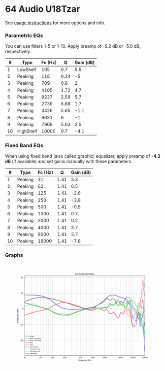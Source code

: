 # 64 Audio U18Tzar
See [usage instructions](https://github.com/jaakkopasanen/AutoEq#usage) for more options and info.

### Parametric EQs
You can use filters 1-5 or 1-10. Apply preamp of -6.2 dB or -5.0 dB, respectively.

|   # | Type      |   Fc (Hz) |    Q |   Gain (dB) |
|-----|-----------|-----------|------|-------------|
|   1 | LowShelf  |       105 | 0.7  |         5.5 |
|   2 | Peaking   |       118 | 0.24 |        -5   |
|   3 | Peaking   |       709 | 0.8  |         2   |
|   4 | Peaking   |      4105 | 1.72 |         4.7 |
|   5 | Peaking   |      9237 | 2.59 |         5.7 |
|   6 | Peaking   |      2739 | 5.68 |         1.7 |
|   7 | Peaking   |      3426 | 5.65 |        -1.1 |
|   8 | Peaking   |      6631 | 6    |        -1   |
|   9 | Peaking   |      7969 | 5.63 |         2.5 |
|  10 | HighShelf |     10000 | 0.7  |        -4.1 |

### Fixed Band EQs
When using fixed band (also called graphic) equalizer, apply preamp of **-4.3 dB** (if available) and set gains manually with these parameters.

|   # | Type    |   Fc (Hz) |    Q |   Gain (dB) |
|-----|---------|-----------|------|-------------|
|   1 | Peaking |        31 | 1.41 |         3.3 |
|   2 | Peaking |        62 | 1.41 |         0.5 |
|   3 | Peaking |       125 | 1.41 |        -2.6 |
|   4 | Peaking |       250 | 1.41 |        -3.8 |
|   5 | Peaking |       500 | 1.41 |        -0.5 |
|   6 | Peaking |      1000 | 1.41 |         0.7 |
|   7 | Peaking |      2000 | 1.41 |         0.2 |
|   8 | Peaking |      4000 | 1.41 |         3.7 |
|   9 | Peaking |      8000 | 1.41 |         3.7 |
|  10 | Peaking |     16000 | 1.41 |        -7.8 |

### Graphs
![](./64%20Audio%20U18Tzar.png)
